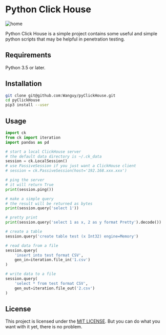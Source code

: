 Python Click House
===

![home](https://github.com/Naategh/PyCk/raw/master/logo.jpeg)

Python Click House is a simple project contains some useful and simple python scripts that may be helpful in penetration testing. 

## Requirements

Python 3.5 or later.

Installation
---

```bash
git clone git@github.com:Wanguy/pyClickHouse.git
cd pyClickHouse
pip3 install --user
```

Usage
---

```python
import ck
from ck import iteration
import pandas as pd

# start a local ClickHouse server
# the default data directory is ~/.ck_data
session = ck.LocalSession()
# use PassiveSession if you just want a ClickHouse client
# session = ck.PassiveSession(host='192.168.xxx.xxx')

# ping the server
# it will return True
print(session.ping())

# make a simple query
# the result will be returned as bytes
print(session.query('select 1'))

# pretty print
print(session.query('select 1 as x, 2 as y format Pretty').decode())

# create a table
session.query('create table test (x Int32) engine=Memory')

# read data from a file
session.query(
    'insert into test format CSV',
    gen_in=iteration.file_in('1.csv')
)

# write data to a file
session.query(
    'select * from test format CSV',
    gen_out=iteration.file_out('2.csv')
)
```

## License

This project is licensed under the [MIT LICENSE](https://github.com/Wanguy/pyClickHouse/blob/master/LICENSE). But you can do what you want with it yet, there is no problem.